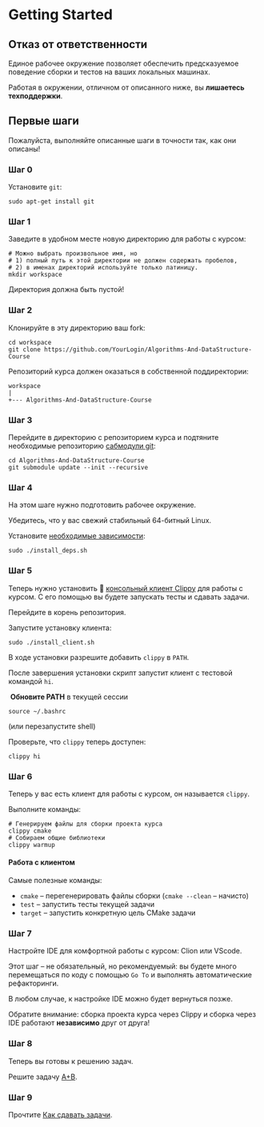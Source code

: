 # Getting Started

## Отказ от ответственности

Единое рабочее окружение позволяет обеспечить предсказуемое поведение сборки и тестов на ваших локальных машинах.

Работая в окружении, отличном от описанного ниже, вы **лишаетесь техподдержки**.

## Первые шаги

Пожалуйста, выполняйте описанные шаги в точности так, как они описаны!

### Шаг 0

Установите `git`:
```shell
sudo apt-get install git
```

### Шаг 1

Заведите в удобном месте новую директорию для работы с курсом:

```shell
# Можно выбрать произвольное имя, но
# 1) полный путь к этой директории не должен содержать пробелов,
# 2) в именах директорий используйте только латиницу.
mkdir workspace
```

Директория должна быть пустой!


### Шаг 2

Клонируйте в эту директорию ваш fork:

```shell
cd workspace
git clone https://github.com/YourLogin/Algorithms-And-DataStructure-Course
```

Репозиторий курса должен оказаться в собственной поддиректории:

```
workspace
|
+--- Algorithms-And-DataStructure-Course
```

### Шаг 3

Перейдите в директорию с репозиторием курса и подтяните необходимые репозиторию [сабмодули git](https://git-scm.com/book/en/v2/Git-Tools-Submodules):

```shell
cd Algorithms-And-DataStructure-Course
git submodule update --init --recursive
```

### Шаг 4

На этом шаге нужно подготовить рабочее окружение.

Убедитесь, что у вас свежий стабильный 64-битный Linux.

Установите [необходимые зависимости](../install_deps.sh):

```shell
sudo ./install_deps.sh
```

### Шаг 5

Теперь нужно установить 📎 [консольный клиент Clippy](https://gitlab.com/Lipovsky/clippy) для работы с курсом.
С его помощью вы будете запускать тесты и сдавать задачи.

Перейдите в корень репозитория.

Запустите установку клиента:
```shell
sudo ./install_client.sh
```
В ходе установки разрешите добавить `clippy` в `PATH`.

После завершения установки скрипт запустит клиент с тестовой командой `hi`.

 **Обновите PATH** в текущей сессии
```shell
source ~/.bashrc
```
(или перезапустите shell)

Проверьте, что `clippy` теперь доступен:
```shell
clippy hi
```

### Шаг 6

Теперь у вас есть клиент для работы с курсом, он называется `clippy`.

Выполните команды:

```shell
# Генерируем файлы для сборки проекта курса
clippy cmake
# Собираем общие библиотеки
clippy warmup
```

#### Работа с клиентом


Самые полезные команды:

- `cmake` – перегенерировать файлы сборки (`cmake --clean` – начисто)
- `test` – запустить тесты текущей задачи
- `target` – запустить конкретную цель CMake задачи

### Шаг 7

Настройте IDE для комфортной работы с курсом: Clion или VScode.

Этот шаг – не обязательный, но рекомендуемый: вы будете много перемещаться по коду с помощью `Go To` и выполнять автоматические рефакторинги.

В любом случае, к настройке IDE можно будет вернуться позже.

Обратите внимание: сборка проекта курса через Clippy и сборка через IDE работают **независимо** друг от друга!

### Шаг 8

Теперь вы готовы к решению задач.

Решите задачу [A+B](/tasks/tutorial/aplusb).

### Шаг 9

Прочтите [Как сдавать задачи](/docs/ci.md).
